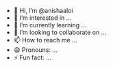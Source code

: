 - 👋 Hi, I’m @anishaaloi
- 👀 I’m interested in ...
- 🌱 I’m currently learning ...
- 💞️ I’m looking to collaborate on ...
- 📫 How to reach me ...
- 😄 Pronouns: ...
- ⚡ Fun fact: ...

<!---
anishaaloi/anishaaloi is a ✨ special ✨ repository because its `README.md` (this file) appears on your GitHub profile.
You can click the Preview link to take a look at your changes.
--->
